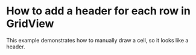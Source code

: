 # How to add a header for each row in GridView


<p>This example demonstrates how to manually draw a cell, so it looks like a header.</p>

<br/>


